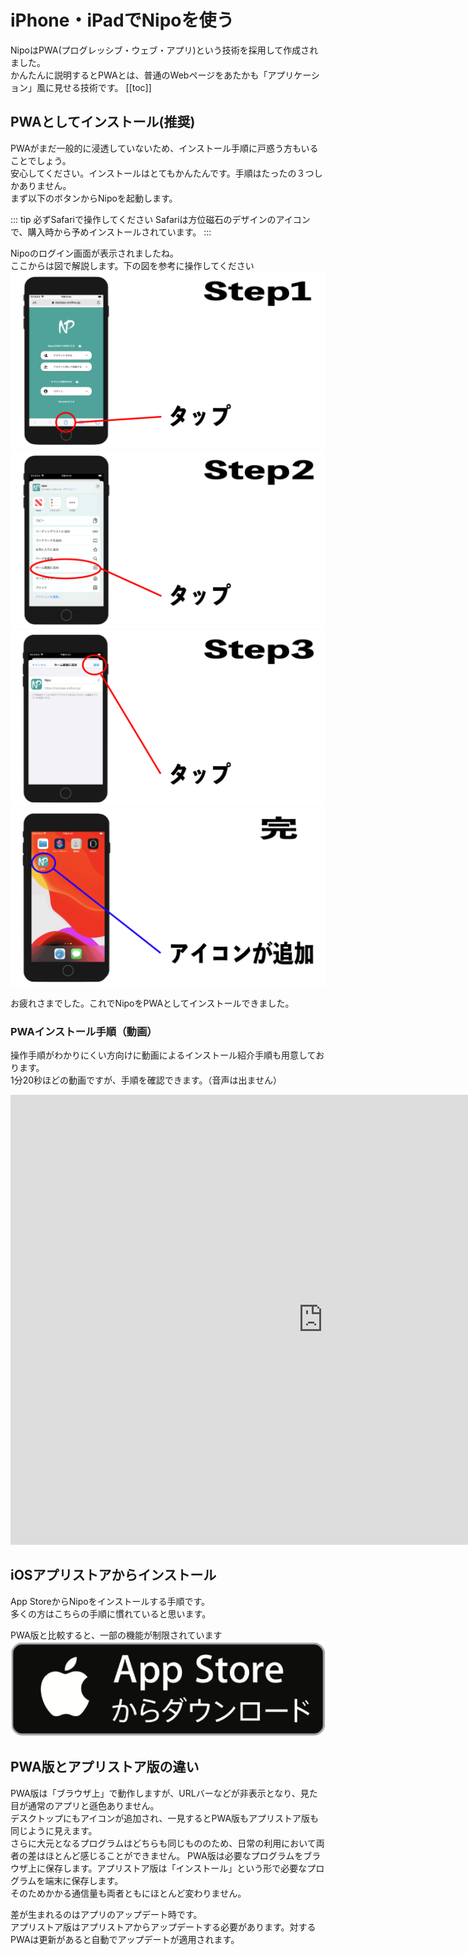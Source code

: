 # iPhone・iPadでNipoを使う
NipoはPWA(プログレッシブ・ウェブ・アプリ)という技術を採用して作成されました。  
かんたんに説明するとPWAとは、普通のWebページをあたかも「アプリケーション」風に見せる技術です。
[[toc]]
## PWAとしてインストール(推奨)
PWAがまだ一般的に浸透していないため、インストール手順に戸惑う方もいることでしょう。  
安心してください。インストールはとてもかんたんです。手順はたったの３つしかありません。  
まず以下のボタンからNipoを起動します。

::: tip 必ずSafariで操作してください
Safariは方位磁石のデザインのアイコンで、購入時から予めインストールされています。
:::

<ExeButton label="Nipoを起動" url="https://nipoapp.sndbox.jp/" />

Nipoのログイン画面が表示されましたね。  
ここからは図で解説します。下の図を参考に操作してください
![PWAインストール手順1-メニューを開く](./system/step1.png)
![PWAインストール手順2-メニュー中程にある「ホーム画面に追加」をタップ](./system/step2.png)
![PWAインストール手順3-画面右上にある「追加」をタップ](./system/step3.png)
![PWAインストール手順4-デスクトップにアイコンが追加されていることを確認する](./system/step4.png)

お疲れさまでした。これでNipoをPWAとしてインストールできました。  
<Alice label="案ずるより産むが易しってね" icon="tablet" />

### PWAインストール手順（動画）

操作手順がわかりにくい方向けに動画によるインストール紹介手順も用意しております。  
1分20秒ほどの動画ですが、手順を確認できます。（音声は出ません）

<div class="video-block">
    <iframe width="1000" height="720"
      src="https://www.youtube.com/embed/1qSTeHoF1XA" frameborder="0"
      allow="accelerometer; autoplay; encrypted-media; gyroscope; picture-in-picture"
      allowfullscreen>
    </iframe>
</div>


## iOSアプリストアからインストール
App StoreからNipoをインストールする手順です。  
多くの方はこちらの手順に慣れていると思います。  

PWA版と比較すると、一部の機能が制限されています
[![iOS版のダウンロード](../image/banner/b2.png)](https://itunes.apple.com/us/app/nipo/id1385965600?l=ja&ls=1&mt=8)

## PWA版とアプリストア版の違い
PWA版は「ブラウザ上」で動作しますが、URLバーなどが非表示となり、見た目が通常のアプリと遜色ありません。  
デスクトップにもアイコンが追加され、一見するとPWA版もアプリストア版も同じように見えます。  
さらに大元となるプログラムはどちらも同じもののため、日常の利用において両者の差はほとんど感じることができません。
PWA版は必要なプログラムをブラウザ上に保存します。アプリストア版は「インストール」という形で必要なプログラムを端末に保存します。  
そのためかかる通信量も両者ともにほとんど変わりません。

差が生まれるのはアプリのアップデート時です。  
アプリストア版はアプリストアからアップデートする必要があります。対するPWAは更新があると自動でアップデートが適用されます。